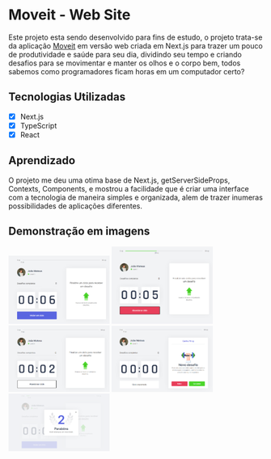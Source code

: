 # Moveit - Web Site

Este projeto esta sendo desenvolvido para fins de estudo, o projeto trata-se da aplicação [Moveit](https://moveit-5luwr38va-mateusgcoelho.vercel.app) em versão web criada em Next.js para trazer um pouco de produtividade e saúde para seu dia, dividindo seu tempo e criando desafios para se movimentar e manter os olhos e o corpo bem, todos sabemos como programadores ficam horas em um computador certo?

## Tecnologias Utilizadas

- [x] Next.js
- [x] TypeScript
- [x] React

## Aprendizado

O projeto me deu uma otima base de Next.js, getServerSideProps, Contexts, Components, e mostrou a facilidade que é criar uma interface com a tecnologia de maneira simples e organizada, alem de trazer inumeras possibilidades de aplicações diferentes.

## Demonstração em imagens

<img src="./img/foto1.png" width="200px" />
<img src="./img/foto2.png" width="200px" />
<img src="./img/foto3.png" width="200px" />
<img src="./img/foto4.png" width="200px" />
<img src="./img/foto5.png" width="200px" />
